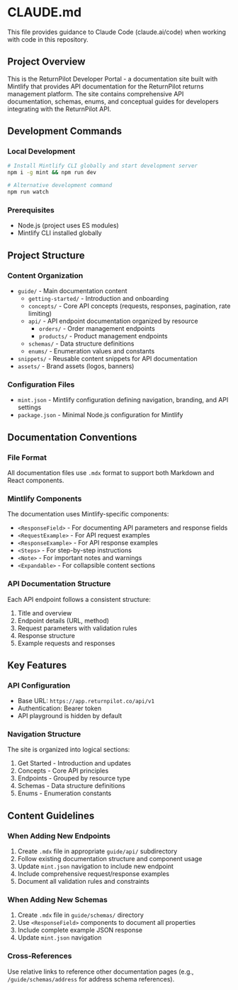 # CLAUDE.md

This file provides guidance to Claude Code (claude.ai/code) when working with code in this repository.

## Project Overview

This is the ReturnPilot Developer Portal - a documentation site built with Mintlify that provides API documentation for the ReturnPilot returns management platform. The site contains comprehensive API documentation, schemas, enums, and conceptual guides for developers integrating with the ReturnPilot API.

## Development Commands

### Local Development
```bash
# Install Mintlify CLI globally and start development server
npm i -g mint && npm run dev

# Alternative development command
npm run watch
```

### Prerequisites
- Node.js (project uses ES modules)
- Mintlify CLI installed globally

## Project Structure

### Content Organization
- `guide/` - Main documentation content
  - `getting-started/` - Introduction and onboarding
  - `concepts/` - Core API concepts (requests, responses, pagination, rate limiting)
  - `api/` - API endpoint documentation organized by resource
    - `orders/` - Order management endpoints
    - `products/` - Product management endpoints
  - `schemas/` - Data structure definitions
  - `enums/` - Enumeration values and constants
- `snippets/` - Reusable content snippets for API documentation
- `assets/` - Brand assets (logos, banners)

### Configuration Files
- `mint.json` - Mintlify configuration defining navigation, branding, and API settings
- `package.json` - Minimal Node.js configuration for Mintlify

## Documentation Conventions

### File Format
All documentation files use `.mdx` format to support both Markdown and React components.

### Mintlify Components
The documentation uses Mintlify-specific components:
- `<ResponseField>` - For documenting API parameters and response fields
- `<RequestExample>` - For API request examples
- `<ResponseExample>` - For API response examples
- `<Steps>` - For step-by-step instructions
- `<Note>` - For important notes and warnings
- `<Expandable>` - For collapsible content sections

### API Documentation Structure
Each API endpoint follows a consistent structure:
1. Title and overview
2. Endpoint details (URL, method)
3. Request parameters with validation rules
4. Response structure
5. Example requests and responses

## Key Features

### API Configuration
- Base URL: `https://app.returnpilot.co/api/v1`
- Authentication: Bearer token
- API playground is hidden by default

### Navigation Structure
The site is organized into logical sections:
1. Get Started - Introduction and updates
2. Concepts - Core API principles
3. Endpoints - Grouped by resource type
4. Schemas - Data structure definitions
5. Enums - Enumeration constants

## Content Guidelines

### When Adding New Endpoints
1. Create `.mdx` file in appropriate `guide/api/` subdirectory
2. Follow existing documentation structure and component usage
3. Update `mint.json` navigation to include new endpoint
4. Include comprehensive request/response examples
5. Document all validation rules and constraints

### When Adding New Schemas
1. Create `.mdx` file in `guide/schemas/` directory
2. Use `<ResponseField>` components to document all properties
3. Include complete example JSON response
4. Update `mint.json` navigation

### Cross-References
Use relative links to reference other documentation pages (e.g., `/guide/schemas/address` for address schema references).